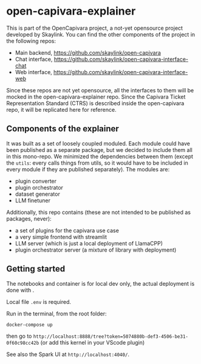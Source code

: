 # open-capivara-explainer

This is part of the OpenCapivara project, a not-yet opensource project developed by Skaylink.
You can find the other components of the project in the following repos:
* Main backend, https://github.com/skaylink/open-capivara
* Chat interface, https://github.com/skaylink/open-capivara-interface-chat
* Web interface, https://github.com/skaylink/open-capivara-interface-web

Since these repos are not yet opensource, all the interfaces to them will be mocked in the open-capivara-explainer repo.
Since the Capivara Ticket Representation Standard (CTRS) is described inside the open-capivara repo, it will be replicated here for reference.

## Components of the explainer

It was built as a set of loosely coupled moduled. Each module could have been published as a separate package, but we decided to include them all in this mono-repo.
We minimized the dependencies between them (except the `utils`: every calls things from utils, so it would have to be included in every module if they are published separately).
The modules are:
* plugin converter
* plugin orchestrator
* dataset generator
* LLM finetuner


Additionally, this repo contains (these are not intended to be published as packages, never):
* a set of plugins for the capivara use case
* a very simple frontend with streamlit
* LLM server (which is just a local deployment of LlamaCPP)
* plugin orchestrator server (a mixture of library with deployment)


## Getting started

The notebooks and container is for local dev only, the actual deployment is done with <TODO>.

Local file `.env` is required.

Run in the terminal, from the root folder:

```bash
docker-compose up
```

then go to `http://localhost:8888/tree?token=5074880b-def3-4506-be31-0f60c98cc42b` (or add this kernel in your VScode plugin)

See also the Spark UI at `http://localhost:4040/`. 